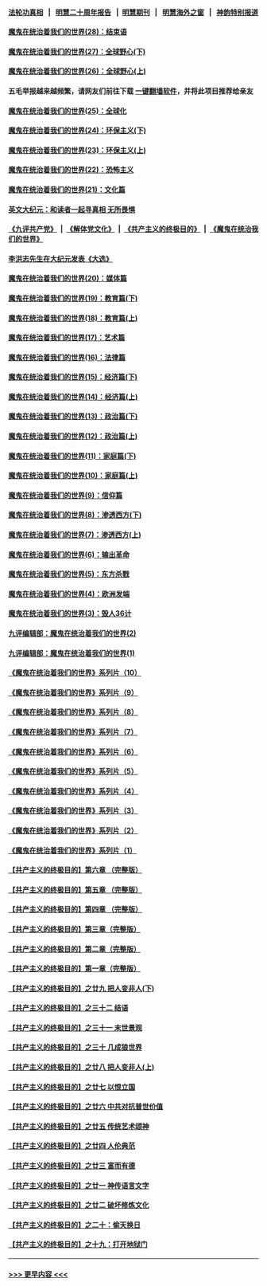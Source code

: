 #### [法轮功真相](https://github.com/gfw-breaker/truth/blob/master/README.md?t=0) &nbsp;&nbsp;|&nbsp;&nbsp; [明慧二十周年报告](https://github.com/gfw-breaker/mh-reports/blob/master/README.md?t=0) &nbsp;&nbsp;|&nbsp;&nbsp;[明慧期刊](https://github.com/gfw-breaker/mh-qikan) &nbsp;&nbsp;|&nbsp;&nbsp; [明慧海外之窗](https://github.com/gfw-breaker/mh-news/blob/master/README.md?t=0) &nbsp;&nbsp;|&nbsp;&nbsp; [神韵特别报道](https://github.com/gfw-breaker/mh-news/blob/master/shenyun.md?t=0)
#### [魔鬼在统治着我们的世界(28)：结束语](../pages/nsc422/n10936246.md?t=07220751) 
#### [魔鬼在统治着我们的世界(27)：全球野心(下)](../pages/nsc422/n10928319.md?t=07220751) 
#### [魔鬼在统治着我们的世界(26)：全球野心(上)](../pages/nsc422/n10900318.md?t=07220751) 
#### 五毛举报越来越频繁，请网友们前往下载 [一键翻墙软件](https://github.com/gfw-breaker/ssr-accounts)，并将此项目推荐给亲友
#### [魔鬼在统治着我们的世界(25)：全球化](../pages/nsc422/n10788205.md?t=07220751) 
#### [魔鬼在统治着我们的世界(24)：环保主义(下)](../pages/nsc422/n10695307.md?t=07220751) 
#### [魔鬼在统治着我们的世界(23)：环保主义(上)](../pages/nsc422/n10688613.md?t=07220751) 
#### [魔鬼在统治着我们的世界(22)：恐怖主义](../pages/nsc422/n10614727.md?t=07220751) 
#### [魔鬼在统治着我们的世界(21)：文化篇](../pages/nsc422/n10597706.md?t=07220751) 
#### [英文大纪元：和读者一起寻真相 无所畏惧](../pages/nsc422/n12542027.md?t=07220751) 
#### [《九评共产党》](https://github.com/begood0513/9ping.md/blob/master/README.md) &nbsp;|&nbsp; [《解体党文化》](../../../../jtdwh.md/blob/master/README.md)  &nbsp;|&nbsp; [《共产主义的终极目的》](../../../../gczydzjmd.md/blob/master/README.md) &nbsp;|&nbsp; [《魔鬼在统治我们的世界》](../../../../mgztzwmdsj.md/blob/master/README.md) 
#### [李洪志先生在大纪元发表《大选》](../pages/nsc422/n12534746.md?t=07220751) 
#### [魔鬼在统治着我们的世界(20)：媒体篇](../pages/nsc422/n10586579.md?t=07220751) 
#### [魔鬼在统治着我们的世界(19)：教育篇(下)](../pages/nsc422/n10564808.md?t=07220751) 
#### [魔鬼在统治着我们的世界(18)：教育篇(上)](../pages/nsc422/n10526970.md?t=07220751) 
#### [魔鬼在统治着我们的世界(17)：艺术篇](../pages/nsc422/n10499093.md?t=07220751) 
#### [魔鬼在统治着我们的世界(16)：法律篇](../pages/nsc422/n10485969.md?t=07220751) 
#### [魔鬼在统治着我们的世界(15)：经济篇(下)](../pages/nsc422/n10469975.md?t=07220751) 
#### [魔鬼在统治着我们的世界(14)：经济篇(上)](../pages/nsc422/n10457370.md?t=07220751) 
#### [魔鬼在统治着我们的世界(13)：政治篇(下)](../pages/nsc422/n10448270.md?t=07220751) 
#### [魔鬼在统治着我们的世界(12)：政治篇(上)](../pages/nsc422/n10444576.md?t=07220751) 
#### [魔鬼在统治着我们的世界(11)：家庭篇(下)](../pages/nsc422/n10440961.md?t=07220751) 
#### [魔鬼在统治着我们的世界(10)：家庭篇(上)](../pages/nsc422/n10435448.md?t=07220751) 
#### [魔鬼在统治着我们的世界(9)：信仰篇](../pages/nsc422/n10432159.md?t=07220751) 
#### [魔鬼在统治着我们的世界(8)：渗透西方(下)](../pages/nsc422/n10429603.md?t=07220751) 
#### [魔鬼在统治着我们的世界(7)：渗透西方(上)](../pages/nsc422/n10426013.md?t=07220751) 
#### [魔鬼在统治着我们的世界(6)：输出革命](../pages/nsc422/n10421536.md?t=07220751) 
#### [魔鬼在统治着我们的世界(5)：东方杀戮](../pages/nsc422/n10417707.md?t=07220751) 
#### [魔鬼在统治着我们的世界(4)：欧洲发端](../pages/nsc422/n10414890.md?t=07220751) 
#### [魔鬼在统治着我们的世界(3)：毁人36计](../pages/nsc422/n10411583.md?t=07220751) 
#### [九评编辑部：魔鬼在统治着我们的世界(2)](../pages/nsc422/n10410036.md?t=07220751) 
#### [九评编辑部：魔鬼在统治着我们的世界(1)](../pages/nsc422/n10406825.md?t=07220751) 
#### [《魔鬼在统治着我们的世界》系列片（10）](../pages/nsc422/n12292670.md?t=07220751) 
#### [《魔鬼在统治着我们的世界》系列片（9）](../pages/nsc422/n12290859.md?t=07220751) 
#### [《魔鬼在统治着我们的世界》系列片（8）](../pages/nsc422/n12287445.md?t=07220751) 
#### [《魔鬼在统治着我们的世界》系列片（7）](../pages/nsc422/n12283425.md?t=07220751) 
#### [《魔鬼在统治着我们的世界》系列片（6）](../pages/nsc422/n12282314.md?t=07220751) 
#### [《魔鬼在统治着我们的世界》系列片（5）](../pages/nsc422/n12281419.md?t=07220751) 
#### [《魔鬼在统治着我们的世界》系列片（4）](../pages/nsc422/n12274024.md?t=07220751) 
#### [《魔鬼在统治着我们的世界》系列片（3）](../pages/nsc422/n12271322.md?t=07220751) 
#### [《魔鬼在统治着我们的世界》系列片（2）](../pages/nsc422/n12269049.md?t=07220751) 
#### [《魔鬼在统治着我们的世界》系列片（1）](../pages/nsc422/n12267575.md?t=07220751) 
#### [【共产主义的终极目的】第六章 （完整版）](../pages/nsc422/n11428913.md?t=07220751) 
#### [【共产主义的终极目的】第五章 （完整版）](../pages/nsc422/n11428912.md?t=07220751) 
#### [【共产主义的终极目的】第四章 （完整版）](../pages/nsc422/n11428907.md?t=07220751) 
#### [【共产主义的终极目的】第三章（完整版）](../pages/nsc422/n11428848.md?t=07220751) 
#### [【共产主义的终极目的】第二章（完整版）](../pages/nsc422/n11428831.md?t=07220751) 
#### [【共产主义的终极目的】第一章（完整版）](../pages/nsc422/n11417651.md?t=07220751) 
#### [【共产主义的终极目的】之廿九 把人变非人(下)](../pages/nsc422/n11344140.md?t=07220751) 
#### [【共产主义的终极目的】之三十二 结语](../pages/nsc422/n11360535.md?t=07220751) 
#### [【共产主义的终极目的】之三十一 末世景观](../pages/nsc422/n11351129.md?t=07220751) 
#### [【共产主义的终极目的】之三十 几成狼世界](../pages/nsc422/n11348280.md?t=07220751) 
#### [【共产主义的终极目的】之廿八 把人变非人(上)](../pages/nsc422/n11340492.md?t=07220751) 
#### [【共产主义的终极目的】之廿七 以恨立国](../pages/nsc422/n11336944.md?t=07220751) 
#### [【共产主义的终极目的】之廿六 中共对抗普世价值](../pages/nsc422/n11324785.md?t=07220751) 
#### [【共产主义的终极目的】之廿五 传统艺术颂神](../pages/nsc422/n11296396.md?t=07220751) 
#### [【共产主义的终极目的】之廿四 人伦典范](../pages/nsc422/n11296397.md?t=07220751) 
#### [【共产主义的终极目的】之廿三 富而有德](../pages/nsc422/n11283598.md?t=07220751) 
#### [【共产主义的终极目的】之廿一 神传语言文字](../pages/nsc422/n11263265.md?t=07220751) 
#### [【共产主义的终极目的】之廿二 破坏修炼文化](../pages/nsc422/n11245728.md?t=07220751) 
#### [【共产主义的终极目的】之二十：偷天换日](../pages/nsc422/n11238846.md?t=07220751) 
#### [【共产主义的终极目的】之十九：打开地狱门](../pages/nsc422/n11206376.md?t=07220751) 

----
#### [ >>> 更早内容 <<< ](../indexes/nsc422-earlier.md)

